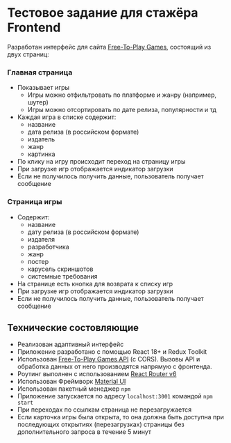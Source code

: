 # Тестовое задание для стажёра Frontend

Разработан интерфейс для сайта [Free-To-Play Games](https://www.freetogame.com/), состоящий из двух страниц:

### Главная страница
- Показывает игры
    - Игры можно отфильтровать по платформе и жанру (например, шутер)
    - Игры можно отсортировать по дате релиза, популярности и тд
- Каждая игра в списке содержит:
	- название
	- дата релиза (в российском формате)
    - издатель
    - жанр
    - картинка
- По клику на игру происходит переход на страницу игры
- При загрузке игр отображается индикатор загрузки
- Если не получилось получить данные, пользователь получает сообщение
  
### Страница игры
- Содержит:	
	- название
	- дату релиза (в российском формате)
    - издателя
    - разработчика
    - жанр
    - постер
    - карусель скриншотов
    - системные требования
- На странице есть кнопка для возврата к списку игр 
- При загрузке игр отображается индикатор загрузки
- Если не получилось получить данные, пользователь получает сообщение

## Технические состовляющие

- Реализован адаптивный интерфейс
- Приложение разработано с помощью React 18+ и Redux Toolkit
- Использован [Free-To-Play Games API](https://www.freetogame.com/api-doc) (с CORS). Вызовы API и обработка данных от него производятся напрямую с фронтенда.
- Роутинг выполнен с использованием [React Router v6](https://reactrouter.com/en/main)
- Использован Фреймворк [Material UI](https://mui.com/material-ui/)
- Использован пакетный менеджер `npm`
- Приложение запускается по адресу `localhost:3001` командой `npm start`
- При переходах по ссылкам страница не перезагружается
- Если карточка игры была открыта, то она должна быть доступна при последующих открытиях (перезагрузках) страницы без дополнительного запроса в течение 5 минут
